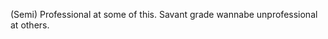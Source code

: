 (Semi) Professional at some of this. Savant grade wannabe unprofessional at others.

<!---
caleblent/caleblent is a ✨ special ✨ repository because its `README.md` (this file) appears on your GitHub profile.
You can click the Preview link to take a look at your changes.
--->
